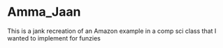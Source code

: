 # Amma_Jaan
This is a jank recreation of an Amazon example in a comp sci class that I wanted to implement for funzies
